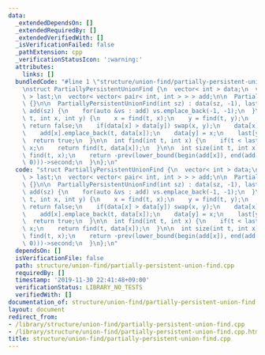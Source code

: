 ```yaml
---
data:
  _extendedDependsOn: []
  _extendedRequiredBy: []
  _extendedVerifiedWith: []
  _isVerificationFailed: false
  _pathExtension: cpp
  _verificationStatusIcon: ':warning:'
  attributes:
    links: []
  bundledCode: "#line 1 \"structure/union-find/partially-persistent-union-find.cpp\"\
    \nstruct PartiallyPersistentUnionFind {\n  vector< int > data;\n  vector< int\
    \ > last;\n  vector< vector< pair< int, int > > > add;\n\n  PartiallyPersistentUnionFind()\
    \ {}\n\n  PartiallyPersistentUnionFind(int sz) : data(sz, -1), last(sz, 1e9),\
    \ add(sz) {\n    for(auto &vs : add) vs.emplace_back(-1, -1);\n  }\n\n  bool unite(int\
    \ t, int x, int y) {\n    x = find(t, x);\n    y = find(t, y);\n    if(x == y)\
    \ return false;\n    if(data[x] > data[y]) swap(x, y);\n    data[x] += data[y];\n\
    \    add[x].emplace_back(t, data[x]);\n    data[y] = x;\n    last[y] = t;\n  \
    \  return true;\n  }\n\n  int find(int t, int x) {\n    if(t < last[x]) return\
    \ x;\n    return find(t, data[x]);\n  }\n\n  int size(int t, int x) {\n    x =\
    \ find(t, x);\n    return -prev(lower_bound(begin(add[x]), end(add[x]), make_pair(t,\
    \ 0)))->second;\n  }\n};\n"
  code: "struct PartiallyPersistentUnionFind {\n  vector< int > data;\n  vector< int\
    \ > last;\n  vector< vector< pair< int, int > > > add;\n\n  PartiallyPersistentUnionFind()\
    \ {}\n\n  PartiallyPersistentUnionFind(int sz) : data(sz, -1), last(sz, 1e9),\
    \ add(sz) {\n    for(auto &vs : add) vs.emplace_back(-1, -1);\n  }\n\n  bool unite(int\
    \ t, int x, int y) {\n    x = find(t, x);\n    y = find(t, y);\n    if(x == y)\
    \ return false;\n    if(data[x] > data[y]) swap(x, y);\n    data[x] += data[y];\n\
    \    add[x].emplace_back(t, data[x]);\n    data[y] = x;\n    last[y] = t;\n  \
    \  return true;\n  }\n\n  int find(int t, int x) {\n    if(t < last[x]) return\
    \ x;\n    return find(t, data[x]);\n  }\n\n  int size(int t, int x) {\n    x =\
    \ find(t, x);\n    return -prev(lower_bound(begin(add[x]), end(add[x]), make_pair(t,\
    \ 0)))->second;\n  }\n};\n"
  dependsOn: []
  isVerificationFile: false
  path: structure/union-find/partially-persistent-union-find.cpp
  requiredBy: []
  timestamp: '2019-11-30 22:41:48+09:00'
  verificationStatus: LIBRARY_NO_TESTS
  verifiedWith: []
documentation_of: structure/union-find/partially-persistent-union-find.cpp
layout: document
redirect_from:
- /library/structure/union-find/partially-persistent-union-find.cpp
- /library/structure/union-find/partially-persistent-union-find.cpp.html
title: structure/union-find/partially-persistent-union-find.cpp
---
```


